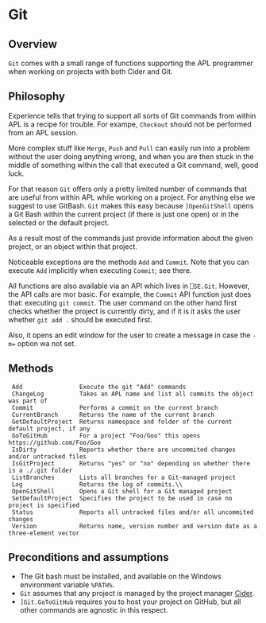 # Git


## Overview

`Git` comes with a small range of functions supporting the APL programmer when working on projects with both Cider and Git.


## Philosophy

Experience tells that trying to support all sorts of Git commands from within APL is a recipe for trouble. For exampe, `Checkout` should not be performed from an APL session. 

More complex stuff like `Merge`, `Push` and `Pull` can easily run into a problem without the user doing anything wrong, and when you are then stuck in the middle of something within the call that executed a Git command, well, good luck.

For that reason `Git` offers only a pretty limited number of commands that are useful from within APL while working on a project. For anything else we suggest to use GitBash. `Git` makes this easy because `]OpenGitShell` opens a Git Bash within the current project (if there is just one open) or in the selected or the default project.

As a result most of the commands just provide information about the given project, or an object within that project.

Noticeable exceptions are the methods `Add` and `Commit`. Note that you can execute `Add` implicitly when executing `Commit`; see there.

All functions are also available via an API which lives in `⎕SE.Git`. However, the API calls are mor basic. For example, the  `Commit` API function just does that: executing `git commit`. The user command on the other hand first checks whether the project is currently dirty, and if it is it asks the user whether `git add .` should be executed first. 

Also, it opens an edit window for the user to create a message in case the `-m=` option wa not set.

## Methods

```
 Add                Execute the git "Add" commands                                         
 ChangeLog          Takes an APL name and list all commits the object was part of          
 Commit             Performs a commit on the current branch                                
 CurrentBranch      Returns the name of the current branch                                                                      
 GetDefaultProject  Returns namespace and folder of the current default project, if any    
 GoToGitHub         For a project "Foo/Goo" this opens https://github.com/Foo/Goo
 IsDirty            Reports whether there are uncommited changes and/or untracked files
 IsGitProject       Returns "yes" or "no" depending on whether there is a ./.git folder    
 ListBranches       Lists all branches for a Git-managed project                            
 Log                Returns the log of commits.\\
 OpenGitShell       Opens a Git shell for a Git managed project                             
 SetDefaultProject  Specifies the project to be used in case no project is specified   
 Status             Reports all untracked files and/or all uncommited changes
 Version            Returns name, version number and version date as a three-element vector
```

## Preconditions and assumptions

* The Git bash must be installed, and available on the Windows environment variable `%PATH%`.
* `Git` assumes that any project is managed by the project manager 
  [Cider](https://github.com/aplteam/Cider).
* `]Git.GoToGitHub` requires you to host your project on GitHub, but all other commands are agnostic in this respect.